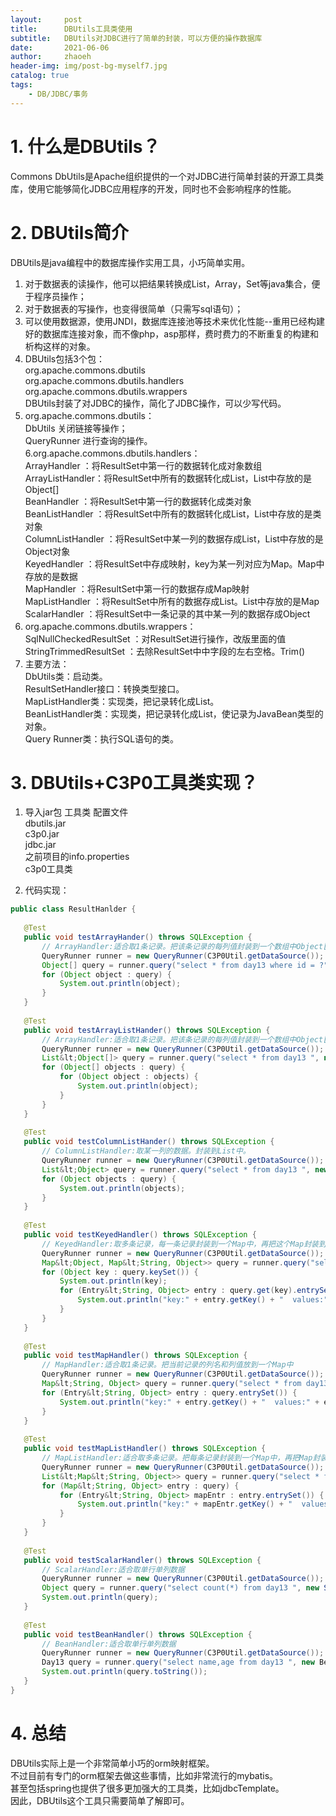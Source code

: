 ```yaml
---
layout:     post
title:      DBUtils工具类使用
subtitle:   DBUtils对JDBC进行了简单的封装，可以方便的操作数据库
date:       2021-06-06
author:     zhaoeh
header-img: img/post-bg-myself7.jpg
catalog: true
tags:
    - DB/JDBC/事务
---
```


# 1. 什么是DBUtils？
Commons DbUtils是Apache组织提供的一个对JDBC进行简单封装的开源工具类库，使用它能够简化JDBC应用程序的开发，同时也不会影响程序的性能。  

# 2. DBUtils简介
DBUtils是java编程中的数据库操作实用工具，小巧简单实用。  
1.  对于数据表的读操作，他可以把结果转换成List，Array，Set等java集合，便于程序员操作；  
2.  对于数据表的写操作，也变得很简单（只需写sql语句）；  
3.  可以使用数据源，使用JNDI，数据库连接池等技术来优化性能--重用已经构建好的数据库连接对象，而不像php，asp那样，费时费力的不断重复的构建和析构这样的对象。  
4.  DBUtils包括3个包：  
org.apache.commons.dbutils  
org.apache.commons.dbutils.handlers  
org.apache.commons.dbutils.wrappers  
DBUtils封装了对JDBC的操作，简化了JDBC操作，可以少写代码。  
5.  org.apache.commons.dbutils：  
DbUtils 关闭链接等操作；  
QueryRunner 进行查询的操作。  
6.org.apache.commons.dbutils.handlers：  
ArrayHandler ：将ResultSet中第一行的数据转化成对象数组  
ArrayListHandler：将ResultSet中所有的数据转化成List，List中存放的是Object[]  
BeanHandler ：将ResultSet中第一行的数据转化成类对象  
BeanListHandler ：将ResultSet中所有的数据转化成List，List中存放的是类对象  
ColumnListHandler ：将ResultSet中某一列的数据存成List，List中存放的是Object对象  
KeyedHandler ：将ResultSet中存成映射，key为某一列对应为Map。Map中存放的是数据  
MapHandler ：将ResultSet中第一行的数据存成Map映射  
MapListHandler ：将ResultSet中所有的数据存成List。List中存放的是Map  
ScalarHandler ：将ResultSet中一条记录的其中某一列的数据存成Object  
7.  org.apache.commons.dbutils.wrappers：  
SqlNullCheckedResultSet ：对ResultSet进行操作，改版里面的值  
StringTrimmedResultSet ：去除ResultSet中中字段的左右空格。Trim()  
8.  主要方法：  
DbUtils类：启动类。  
ResultSetHandler接口：转换类型接口。  
MapListHandler类：实现类，把记录转化成List。  
BeanListHandler类：实现类，把记录转化成List，使记录为JavaBean类型的对象。  
Query Runner类：执行SQL语句的类。  

# 3. DBUtils+C3P0工具类实现？
1.  导入jar包 工具类 配置文件  
​ dbutils.jar  
​ c3p0.jar  
​ jdbc.jar  
​ 之前项目的info.properties  
​ c3p0工具类  

2.  代码实现：  
 ```java
public class ResultHanlder {
​
    @Test
    public void testArrayHander() throws SQLException {
        // ArrayHandler:适合取1条记录。把该条记录的每列值封装到一个数组中Object[]
        QueryRunner runner = new QueryRunner(C3P0Util.getDataSource());
        Object[] query = runner.query("select * from day13 where id = ?", new ArrayHandler(), 9);
        for (Object object : query) {
            System.out.println(object);
        }
    }
​
    @Test
    public void testArrayListHander() throws SQLException {
        // ArrayHandler:适合取1条记录。把该条记录的每列值封装到一个数组中Object[]
        QueryRunner runner = new QueryRunner(C3P0Util.getDataSource());
        List&lt;Object[]> query = runner.query("select * from day13 ", new ArrayListHandler());
        for (Object[] objects : query) {
            for (Object object : objects) {
                System.out.println(object);
            }
        }
    }
​
    @Test
    public void testColumnListHander() throws SQLException {
        // ColumnListHandler:取某一列的数据。封装到List中。
        QueryRunner runner = new QueryRunner(C3P0Util.getDataSource());
        List&lt;Object> query = runner.query("select * from day13 ", new ColumnListHandler(2));
        for (Object objects : query) {
            System.out.println(objects);
        }
    }
​
    @Test
    public void testKeyedHandler() throws SQLException {
        // KeyedHandler:取多条记录，每一条记录封装到一个Map中，再把这个Map封装到另外一个Map中，key为指定的字段值
        QueryRunner runner = new QueryRunner(C3P0Util.getDataSource());
        Map&lt;Object, Map&lt;String, Object>> query = runner.query("select * from day13 ", new KeyedHandler(2));
        for (Object key : query.keySet()) {
            System.out.println(key);
            for (Entry&lt;String, Object> entry : query.get(key).entrySet()) {
                System.out.println("key:" + entry.getKey() + "  values:" + entry.getValue());
            }
        }
    }
​
    @Test
    public void testMapHandler() throws SQLException {
        // MapHandler:适合取1条记录。把当前记录的列名和列值放到一个Map中
        QueryRunner runner = new QueryRunner(C3P0Util.getDataSource());
        Map&lt;String, Object> query = runner.query("select * from day13 ", new MapHandler());
        for (Entry&lt;String, Object> entry : query.entrySet()) {
            System.out.println("key:" + entry.getKey() + "  values:" + entry.getValue());
        }
    }
​
    @Test
    public void testMapListHandler() throws SQLException {
        // MapListHandler:适合取多条记录。把每条记录封装到一个Map中，再把Map封装到List中
        QueryRunner runner = new QueryRunner(C3P0Util.getDataSource());
        List&lt;Map&lt;String, Object>> query = runner.query("select * from day13 ", new MapListHandler());
        for (Map&lt;String, Object> entry : query) {
            for (Entry&lt;String, Object> mapEntr : entry.entrySet()) {
                System.out.println("key:" + mapEntr.getKey() + "  values:" + mapEntr.getValue());
            }
        }
    }
​
    @Test
    public void testScalarHandler() throws SQLException {
        // ScalarHandler:适合取单行单列数据
        QueryRunner runner = new QueryRunner(C3P0Util.getDataSource());
        Object query = runner.query("select count(*) from day13 ", new ScalarHandler());
        System.out.println(query);
    }
​
    @Test
    public void testBeanHandler() throws SQLException {
        // BeanHandler:适合取单行单列数据
        QueryRunner runner = new QueryRunner(C3P0Util.getDataSource());
        Day13 query = runner.query("select name,age from day13 ", new BeanHandler&lt;Day13>(Day13.class));
        System.out.println(query.toString());
    }
}
```

# 4. 总结
DBUtils实际上是一个非常简单小巧的orm映射框架。  
不过目前有专门的orm框架去做这些事情，比如非常流行的mybatis。  
甚至包括spring也提供了很多更加强大的工具类，比如jdbcTemplate。  
因此，DBUtils这个工具只需要简单了解即可。  